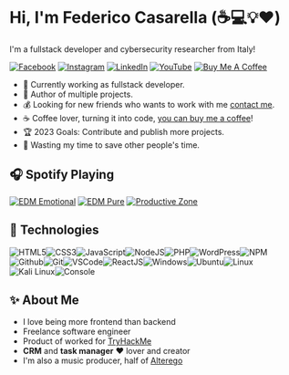 # Hi, I'm Federico Casarella (:coffee::computer::bulb::heart:)

I'm a fullstack developer and cybersecurity researcher from Italy!

[![Facebook](https://img.shields.io/badge/facebook-%231877F2.svg?&style=for-the-badge&logo=facebook&logoColor=white)](https://www.facebook.com/federico.casarella) [![Instagram](https://img.shields.io/badge/Instagram-E4405F?style=for-the-badge&logo=instagram&logoColor=white)](https://www.instagram.com/fred_aaberg/) [![LinkedIn](https://img.shields.io/badge/linkedin-%230077B5.svg?&style=for-the-badge&logo=linkedin&logoColor=white)](https://www.linkedin.com/in/federico-casarella-b43b03149/) [![YouTube](https://img.shields.io/badge/youtube-%23FF0000.svg?&style=for-the-badge&logo=youtube&logoColor=white)](https://www.youtube.com/channel/UC9t9itV1fbPswtIgEv8hvbg) [![Buy Me A Coffee](https://img.shields.io/badge/buy%20me%20a%20coffee-%23ff813f.svg?&style=for-the-badge&logo=buy-me-a-coffee&logoColor=white)](https://ko-fi.com/zappp)

- :muscle: Currently working as fullstack developer.
- :gift_heart: Author of multiple projects.
- :moneybag: Looking for new friends who wants to work with me [contact me](mailto:federico97casarella@gmail.com).
- :coffee: Coffee lover, turning it into code, [you can buy me a coffee](https://ko-fi.com/zappp)!
- :trophy: 2023 Goals: Contribute and publish more projects.
- :dart: Wasting my time to save other people's time.

## :headphones: Spotify Playing

[![EDM Emotional](https://img.shields.io/badge/EDM%20Emotional-%231DB954.svg?&style=for-the-badge&logo=spotify&logoColor=white)](https://open.spotify.com/playlist/5aFomiYfEoabNqNUSTP0cV?si=8dbb2049f35d4a3f) [![EDM Pure](https://img.shields.io/badge/EDM%20Pure-%231DB954.svg?&style=for-the-badge&logo=spotify&logoColor=white)](https://open.spotify.com/playlist/1aCqXAcqtm40qN1jExoaAc?si=b67bb3c33ac14e66) [![Productive Zone](https://img.shields.io/badge/Productive%20zone-%231DB954.svg?&style=for-the-badge&logo=spotify&logoColor=white)](https://open.spotify.com/playlist/1Vt3ahELCdZ6tEAYUy8mNy?si=1f66f4cbd6c845f8)

## :wrench: Technologies

![HTML5](https://img.icons8.com/color/30/html-5.png)![CSS3](https://img.icons8.com/color/30/css3.png)![JavaScript](https://img.icons8.com/color/30/javascript.png)![NodeJS](https://img.icons8.com/color/30/nodejs.png)![PHP](https://img.icons8.com/color/30/php.png)![WordPress](https://img.icons8.com/color/30/wordpress.png)![NPM](https://img.icons8.com/color/30/npm.png)![Github](https://img.icons8.com/material-outlined/30/github.png)![Git](https://img.icons8.com/color/30/git.png)![VSCode](https://img.icons8.com/color/30/visual-studio-code-2019.png)![ReactJS](https://img.icons8.com/color/30/react-native.png)![Windows](https://img.icons8.com/color/30/windows-10.png)![Ubuntu](https://img.icons8.com/color/30/ubuntu--v1.png)![Linux](https://img.icons8.com/color/30/linux.png)![Kali Linux](https://img.icons8.com/color/30/kali-linux.png)![Console](https://img.icons8.com/color/30/console.png)

## :sparkles: About Me

- I love being more frontend than backend
- Freelance software engineer
- Product of worked for [TryHackMe](https://tryhackme.com/)
- **CRM** and **task manager** :heart: lover and creator
- I'm also a music producer, half of [Alterego](https://open.spotify.com/artist/55QJ0WbNetVYKvRU0BFYxc?si=TF3gzsSIQ5-zu85tKLXgMw)
